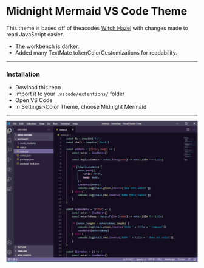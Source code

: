 # Midnight Mermaid VS Code Theme

This theme is based off of theacodes [Witch Hazel](https://github.com/theacodes/witchhazel) with changes made to read JavaScript easier.
  - The workbench is darker.
  - Added many TextMate tokenColorCustomizations for readability. 
  
---
### Installation

- Dowload this repo
- Import it to your `.vscode/extentions/` folder
- Open VS Code
- In Settings>Color Theme, choose Midnight Mermaid

---

![Preview](./preview.png)

